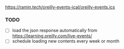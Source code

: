 https://ramin.tech/oreilly-events-ical/oreilly-events.ics


### TODO
- [ ] load the json response automatically from https://learning.oreilly.com/live-events/
- [ ] schedule loading new contents every week or month
